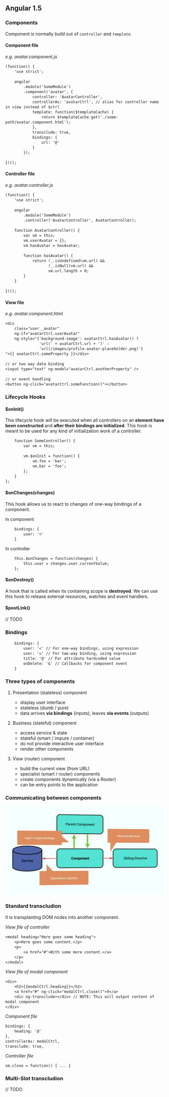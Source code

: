 ## Angular 1.5

### Components

Component is normally build out of `controller` and `template`.

#### Component file 
_e.g. avatar.component.js_

```
(function() {
    'use strict';

    angular
        .module('SomeModule')
        .component('avatar', {
            controller: 'AvatarController',
            controllerAs: 'avatarCtrl', // alias for controller name in view instead of $ctrl
            template: function($templateCache) {
                return $templateCache.get('./some-path/avatar.component.html');
            },
            transclude: true,
            bindings: {
                url: '@'
            }
        });

})();
```

#### Controller file 
_e.g. avatar.controller.js_

```
(function() {
    'use strict';

    angular
        .module('SomeModule')
        .controller('AvatarController', AvatarController);

    function AvatarController() {
        var vm = this;
        vm.userAvatar = {};
        vm.hasAvatar = hasAvatar;

        function hasAvatar() {
            return !_.isUndefined(vm.url) && 
                   !_.isNull(vm.url) && 
                   vm.url.length > 0;
        }
    }

})();
```

#### View file 
_e.g. avatar.component.html_

```
<div 
    class="user__avatar" 
    ng-if="avatarCtrl.userAvatar"
    ng-style="{'background-image': avatarCtrl.hasAvatar() ? 
               'url(' + avatarCtrl.url + ')' : 
               'url(/images/profile-avatar-placeholder.png)'}
">{{ avatarCtrl.someProperty }}</div>

// or two way data binding
<input type="text" ng-model="avatarCtrl.anotherProperty" />

// or event handling
<button ng-click="avatarCtrl.someFunction()"></button>

```

### Lifecycle Hooks

#### $onInit()

This lifecycle hook will be executed when all controllers on an __element have been constructed__ and __after their bindings are initialized__. This hook is meant to be used for any kind of initialization work of a controller.

```
    function SomeController() {
        var vm = this;
    
        vm.$onInit = function() {
            vm.foo = 'bar';
            vm.bar = 'foo';    
        };
    }
};
```

#### $onChanges(changes)

This hook allows us to react to changes of one-way bindings of a component.

In component

```
    bindings: {
        user: '<'
    }
```  
            
In controller

```            
    this.$onChanges = function(changes) {
        this.user = changes.user.currentValue;
    };
```

#### $onDestroy()

A hook that is called when its containing scope is __destroyed__. We can use this hook to release external resources, watches and event handlers.

#### $postLink()

// TODO

### Bindings

```
    bindings: {
        user: '<' // For one-way bindings, using expression
        user: '=' // For two-way binding, using expression
        title: '@' // For attribute hardcoded value
        onDelete: '&' // Callbacks for component event 
    }
```

### Three types of components 
    
1. Presentation (stateless) component
    - display user interface
    - stateless (dumb / pure)
    - data arrives __via bindings__ (inputs), leaves __via events__ (outputs)

2. Business (stateful) component
    - access service & state
    - stateful (smart / impure / container)
    - do not provide interactive user interface
    - render other components

3. View (router) component
    - build the current view (from URL)
    - specialist (smart / router) components
    - create components dynamically (via a Router)
    - can be entry points to the application

### Communicating between components

<img src="/images/angular-1-5-communication-components.png" />

### Standard transcludion

It is transplanting DOM nodes into another component.

_View file of controller_ 
 
```
<modal heading="Here goes some heading">
    <p>Here goes some content.</p>
    <p>
        <a href="#">With some more content.</a>
    </p>
</modal>
```

_View file of modal component_

```
<div>
    <h2>{{modalCtrl.heading}}</h2>
    <a href="#" ng-click="modalCtrl.close()">X</a>
    <div ng-transclude></div> // NOTE: This will output content of modal component 
</div>
```

_Component file_

```
bindings: {
    heading: '@'
},
controllerAs: modalCtrl,
transclude: true,

```

_Controller file_ 

```
vm.close = function() { ... }
```

### Multi-Slot transcludion

// TODO